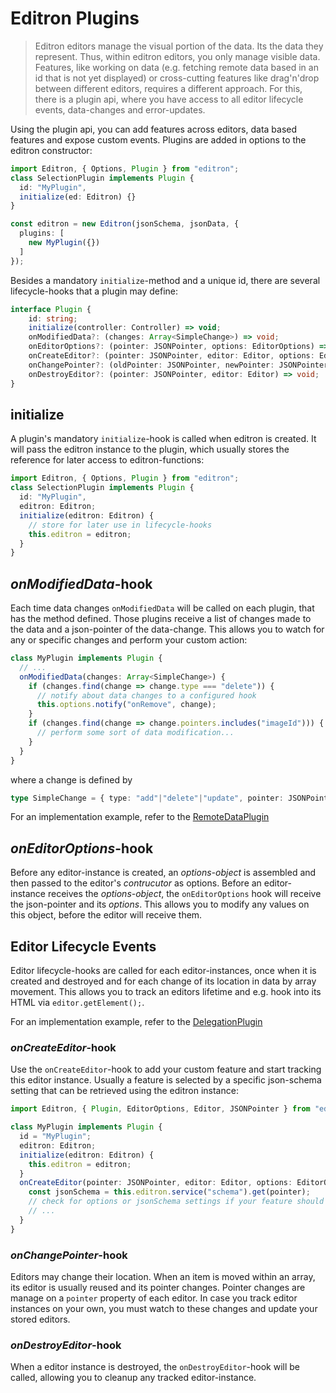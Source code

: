 # Editron Plugins

> Editron editors manage the visual portion of the data. Its the data they represent. Thus, within editron editors, you only manage visible data. Features, like working on data (e.g. fetching remote data based in an id that is not yet displayed) or cross-cutting features like drag'n'drop between different editors, requires a different approach. For this, there is a plugin api, where you have access to all editor lifecycle events, data-changes and error-updates. 

Using the plugin api, you can add features across editors, data based features and expose custom events. Plugins are added in options to the editron constructor:

```ts
import Editron, { Options, Plugin } from "editron";
class SelectionPlugin implements Plugin {
  id: "MyPlugin",
  initialize(ed: Editron) {}
}

const editron = new Editron(jsonSchema, jsonData, {
  plugins: [
    new MyPlugin({})
  ]
});
```

Besides a mandatory `initialize`-method and a unique id, there are several lifecycle-hooks that a plugin may define:

```ts
interface Plugin {
    id: string;
    initialize(controller: Controller) => void;
    onModifiedData?: (changes: Array<SimpleChange>) => void;
    onEditorOptions?: (pointer: JSONPointer, options: EditorOptions) => void;
    onCreateEditor?: (pointer: JSONPointer, editor: Editor, options: EditorOptions) => void;
    onChangePointer?: (oldPointer: JSONPointer, newPointer: JSONPointer, editor: Editor) => void;
    onDestroyEditor?: (pointer: JSONPointer, editor: Editor) => void;
}
```


## initialize

A plugin's mandatory `initialize`-hook is called when editron is created. It will pass the editron instance to the plugin, which usually stores the reference for later access to editron-functions:

```ts
import Editron, { Options, Plugin } from "editron";
class SelectionPlugin implements Plugin {
  id: "MyPlugin",
  editron: Editron;
  initialize(editron: Editron) {
    // store for later use in lifecycle-hooks
    this.editron = editron;
  }
}
```


## _onModifiedData_-hook

Each time data changes `onModifiedData` will be called on each plugin, that has the method defined. Those plugins receive a list of changes made to the data and a json-pointer of the data-change. This allows you to watch for any or specific changes and perform your custom action:

```ts
class MyPlugin implements Plugin {
  // ...
  onModifiedData(changes: Array<SimpleChange>) {
    if (changes.find(change => change.type === "delete")) {
      // notify about data changes to a configured hook
      this.options.notify("onRemove", change);
    }
    if (changes.find(change => change.pointers.includes("imageId"))) {
      // perform some sort of data modification...
    }
  }
}
```

where a change is defined by

```ts
type SimpleChange = { type: "add"|"delete"|"update", pointer: JSONPointer, from?: JSONPointer, to?: JSONPointer };
```

For an implementation example, refer to the [RemoteDataPlugin](../src/plugin/remotedataplugin/index.ts)



## _onEditorOptions_-hook

Before any editor-instance is created, an _options-object_ is assembled and then passed to the editor's _contrucutor_ as options. Before an editor-instance receives the _options-object_, the `onEditorOptions` hook will receive the json-pointer and its _options_. This allows you to modify any values on this object, before the editor will receive them.



## Editor Lifecycle Events

Editor lifecycle-hooks are called for each editor-instances, once when it is created and destroyed and for each change of its location in data by array movement. This allows you to track an editors lifetime and e.g. hook into its HTML via `editor.getElement();`.

For an implementation example, refer to the [DelegationPlugin](../src/plugin/delegationplugin/index.ts)


### _onCreateEditor_-hook

Use the `onCreateEditor`-hook to add your custom feature and start tracking this editor instance. Usually a feature is selected by a specific json-schema setting that can be retrieved using the editron instance:

```ts
import Editron, { Plugin, EditorOptions, Editor, JSONPointer } from "editron";

class MyPlugin implements Plugin {
  id = "MyPlugin";
  editron: Editron;
  initialize(editron: Editron) {
    this.editron = editron;
  }
  onCreateEditor(pointer: JSONPointer, editor: Editor, options: EditorOptions) {
    const jsonSchema = this.editron.service("schema").get(pointer);
    // check for options or jsonSchema settings if your feature should be added
    // ...
  }
}
```

### _onChangePointer_-hook

Editors may change their location. When an item is moved within an array, its editor is usually reused and its pointer changes. Pointer changes are manage on a `pointer` property of each editor. In case you track editor instances on your own, you must watch to these changes and update your stored editors.


### _onDestroyEditor_-hook

When a editor instance is destroyed, the `onDestroyEditor`-hook will be called, allowing you to cleanup any tracked editor-instance.
